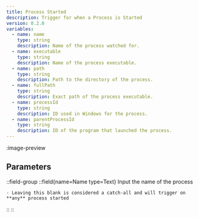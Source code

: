 ```yaml
---
title: Process Started
description: Trigger for when a Process is Started
version: 0.2.0
variables:
  - name: name
    type: string
    description: Name of the process watched for.
  - name: executable
    type: string
    description: Name of the process executable.
  - name: path
    type: string
    description: Path to the directory of the process.
  - name: fullPath
    type: string
    description: Exact path of the process executable.
  - name: processId
    type: string
    description: ID used in Windows for the process.
  - name: parentProcessId
    type: string
    description: ID of the program that launched the process.
---
```


:image-preview

## Parameters
::field-group
  ::field{name=Name type=Text}
    Input the name of the process

    - Leaving this blank is considered a catch-all and will trigger on **any** process started
  ::
::